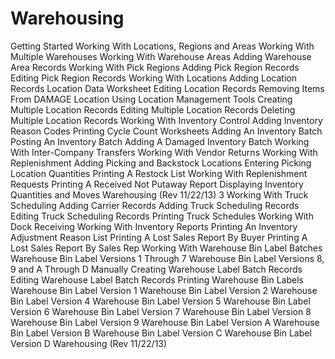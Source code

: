 # Warehousing

Getting Started
Working With Locations, Regions and Areas
Working With Multiple Warehouses
Working With Warehouse Areas
Adding Warehouse Area Records
Working With Pick Regions
Adding Pick Region Records
Editing Pick Region Records
Working With Locations
Adding Location Records
Location Data Worksheet
Editing Location Records
Removing Items From DAMAGE Location
Using Location Management Tools
Creating Multiple Location Records
Editing Multiple Location Records
Deleting Multiple Location Records
Working With Inventory Control
Adding Inventory Reason Codes
Printing Cycle Count Worksheets
Adding An Inventory Batch
Posting An Inventory Batch
Adding A Damaged Inventory Batch
Working With Inter-Company Transfers
Working With Vendor Returns
Working With Replenishment
Adding Picking and Backstock Locations
Entering Picking Location Quantities
Printing A Restock List
Working With Replenishment Requests
Printing A Received Not Putaway Report
Displaying Inventory Quantities and Moves
Warehousing (Rev  11/22/13) 3
Working With Truck Scheduling
Adding Carrier Records
Adding Truck Scheduling Records
Editing Truck Scheduling Records
Printing Truck Schedules
Working With Dock Receiving
Working With Inventory Reports
Printing An Inventory Adjustment Reason List
Printing A Lost Sales Report By Buyer
Printing A Lost Sales Report By Sales Rep
Working With Warehouse Bin Label Batches
Warehouse Bin Label Versions 1 Through 7
Warehouse Bin Label Versions 8, 9 and A Through D
Manually Creating Warehouse Label Batch Records
Editing Warehouse Label Batch Records
Printing Warehouse Bin Labels
Warehouse Bin Label Version 1
Warehouse Bin Label Version 2
Warehouse Bin Label Version 4
Warehouse Bin Label Version 5
Warehouse Bin Label Version 6
Warehouse Bin Label Version 7
Warehouse Bin Label Version 8
Warehouse Bin Label Version 9
Warehouse Bin Label Version A
Warehouse Bin Label Version B
Warehouse Bin Label Version C
Warehouse Bin Label Version D
Warehousing (Rev  11/22/13)